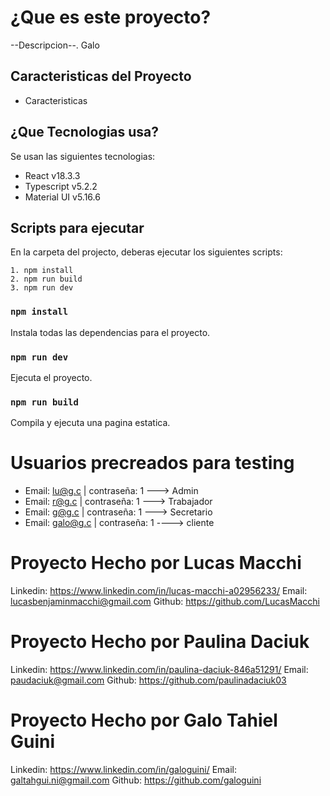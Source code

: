 # ¿Que es este proyecto?

--Descripcion--.
Galo

## Caracteristicas del Proyecto
- Caracteristicas

## ¿Que Tecnologias usa?

Se usan las siguientes tecnologias:
- React v18.3.3
- Typescript v5.2.2
- Material UI v5.16.6

## Scripts para ejecutar

En la carpeta del projecto, deberas ejecutar los siguientes scripts:

    1. npm install
    2. npm run build
    3. npm run dev

### `npm install`

Instala todas las dependencias para el proyecto.

### `npm run dev`

Ejecuta el proyecto.

### `npm run build`

Compila y ejecuta una pagina estatica.

# Usuarios precreados para testing
- Email: lu@g.c | contraseña: 1 ---> Admin
- Email: r@g.c | contraseña: 1 ---> Trabajador
- Email: g@g.c | contraseña: 1 ---> Secretario
- Email: galo@g.c | contraseña: 1 ----> cliente

# Proyecto Hecho por Lucas Macchi

Linkedin: https://www.linkedin.com/in/lucas-macchi-a02956233/
Email: lucasbenjaminmacchi@gmail.com
Github: https://github.com/LucasMacchi

# Proyecto Hecho por Paulina Daciuk

Linkedin: https://www.linkedin.com/in/paulina-daciuk-846a51291/
Email: paudaciuk@gmail.com
Github: https://github.com/paulinadaciuk03

# Proyecto Hecho por Galo Tahiel Guini

Linkedin: https://www.linkedin.com/in/galoguini/
Email: galtahgui.ni@gmail.com
Github: https://github.com/galoguini

